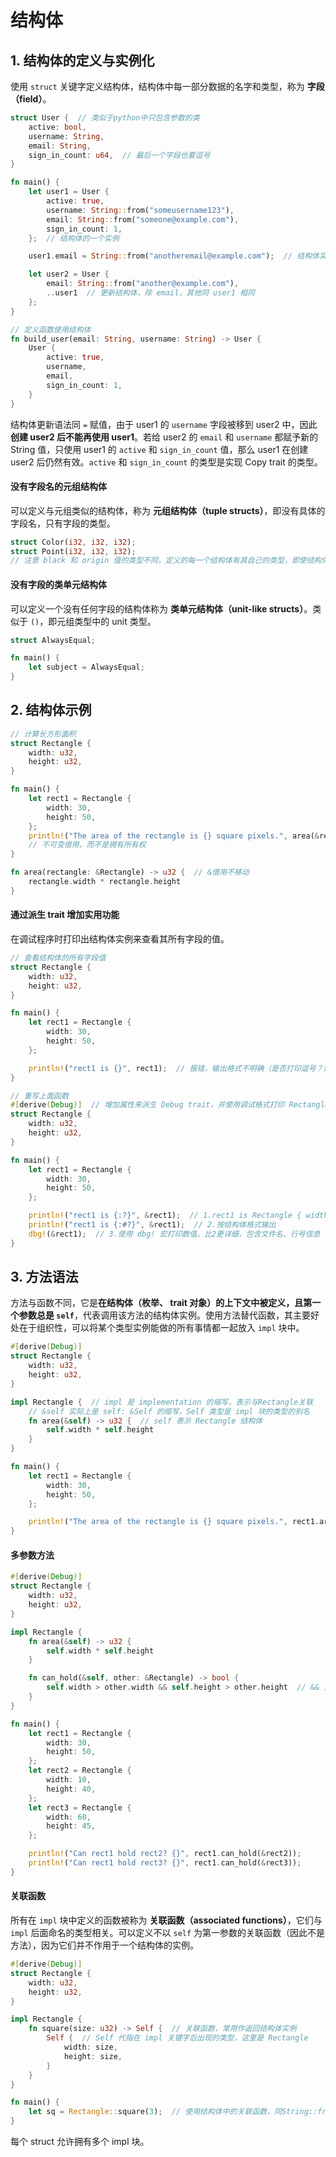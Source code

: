 # 结构体

## 1. 结构体的定义与实例化

使用 `struct` 关键字定义结构体，结构体中每一部分数据的名字和类型，称为 **字段（field）**。

```rust
struct User {  // 类似于python中只包含参数的类
    active: bool,
    username: String,
    email: String,
    sign_in_count: u64,  // 最后一个字段也要逗号
}

fn main() {
    let user1 = User {
        active: true,
        username: String::from("someusername123"),
        email: String::from("someone@example.com"),
        sign_in_count: 1,
    };  // 结构体的一个实例

    user1.email = String::from("anotheremail@example.com");  // 结构体实例的一个属性

    let user2 = User {
        email: String::from("another@example.com"),
        ..user1  // 更新结构体，除 email，其他同 user1 相同
    };
}

// 定义函数使用结构体
fn build_user(email: String, username: String) -> User {
    User {
        active: true,
        username,
        email,
        sign_in_count: 1,
    }
}
```

结构体更新语法同 `=` 赋值，由于 user1 的 `username` 字段被移到 user2 中，因此**创建 user2 后不能再使用 user1**。若给 user2 的 `email` 和 `username` 都赋予新的 String 值，只使用 user1 的 `active` 和 `sign_in_count` 值，那么 user1 在创建 user2 后仍然有效。`active` 和 `sign_in_count` 的类型是实现 Copy trait 的类型。

#### 没有字段名的元组结构体

可以定义与元组类似的结构体，称为 **元组结构体（tuple structs）**，即没有具体的字段名，只有字段的类型。

```rust
struct Color(i32, i32, i32);
struct Point(i32, i32, i32);
// 注意 black 和 origin 值的类型不同，定义的每一个结构体有其自己的类型，即使结构体中的字段可能有着相同的类型。
```

#### 没有字段的类单元结构体

可以定义一个没有任何字段的结构体称为 **类单元结构体（unit-like structs）**。类似于 `()`，即元组类型中的 unit 类型。

```rust
struct AlwaysEqual;

fn main() {
    let subject = AlwaysEqual;
}
```

## 2. 结构体示例

```rust
// 计算长方形面积
struct Rectangle {
    width: u32,
    height: u32,
}

fn main() {
    let rect1 = Rectangle {
        width: 30,
        height: 50,
    };
    println!("The area of the rectangle is {} square pixels.", area(&rect1));
    // 不可变借用，而不是拥有所有权
}

fn area(rectangle: &Rectangle) -> u32 {  // &借用不移动
    rectangle.width * rectangle.height
}
```

#### 通过派生 trait 增加实用功能

在调试程序时打印出结构体实例来查看其所有字段的值。

```rust
// 查看结构体的所有字段值
struct Rectangle {
    width: u32,
    height: u32,
}

fn main() {
    let rect1 = Rectangle {
        width: 30,
        height: 50,
    };

    println!("rect1 is {}", rect1);  // 报错，输出格式不明确（是否打印逗号？需要打印出大括号吗？...）
}

// 重写上面函数
#[derive(Debug)]  // 增加属性来派生 Debug trait，并使用调试格式打印 Rectangle 实例
struct Rectangle {
    width: u32,
    height: u32,
}

fn main() {
    let rect1 = Rectangle {
        width: 30,
        height: 50,
    };

    println!("rect1 is {:?}", &rect1);  // 1.rect1 is Rectangle { width: 30, height: 50 }
    println!("rect1 is {:#?}", &rect1);  // 2.按结构体格式输出
    dbg!(&rect1);  // 3.使用 dbg! 宏打印数值，比2更详细，包含文件名、行号信息
}
```

## 3. 方法语法

方法与函数不同，它是**在结构体（枚举、 trait 对象）的上下文中被定义，且第一个参数总是 `self`**，代表调用该方法的结构体实例。使用方法替代函数，其主要好处在于组织性，可以将某个类型实例能做的所有事情都一起放入 `impl` 块中。

```rust
#[derive(Debug)]
struct Rectangle {
    width: u32,
    height: u32,
}

impl Rectangle {  // impl 是 implementation 的缩写，表示与Rectangle关联
    // &self 实际上是 self: &Self 的缩写，Self 类型是 impl 块的类型的别名
    fn area(&self) -> u32 {  // self 表示 Rectangle 结构体
        self.width * self.height
    }
}

fn main() {
    let rect1 = Rectangle {
        width: 30,
        height: 50,
    };

    println!("The area of the rectangle is {} square pixels.", rect1.area());  // 使用方法
}
```

#### 多参数方法

```rust
#[derive(Debug)]
struct Rectangle {
    width: u32,
    height: u32,
}

impl Rectangle {
    fn area(&self) -> u32 {
        self.width * self.height
    }

    fn can_hold(&self, other: &Rectangle) -> bool {
        self.width > other.width && self.height > other.height  // && 且
    }
}

fn main() {
    let rect1 = Rectangle {
        width: 30,
        height: 50,
    };
    let rect2 = Rectangle {
        width: 10,
        height: 40,
    };
    let rect3 = Rectangle {
        width: 60,
        height: 45,
    };

    println!("Can rect1 hold rect2? {}", rect1.can_hold(&rect2));
    println!("Can rect1 hold rect3? {}", rect1.can_hold(&rect3));
}
```

#### 关联函数

所有在 `impl` 块中定义的函数被称为 **关联函数（associated functions）**，它们与 `impl` 后面命名的类型相关。可以定义不以 `self` 为第一参数的关联函数（因此不是方法），因为它们并不作用于一个结构体的实例。

```rust
#[derive(Debug)]
struct Rectangle {
    width: u32,
    height: u32,
}

impl Rectangle {
    fn square(size: u32) -> Self {  // 关联函数，常用作返回结构体实例
        Self {  // Self 代指在 impl 关键字后出现的类型，这里是 Rectangle
            width: size,
            height: size,
        }
    }
}

fn main() {
    let sq = Rectangle::square(3);  // 使用结构体中的关联函数，同String::from()
}
```

每个 struct 允许拥有多个 impl 块。



